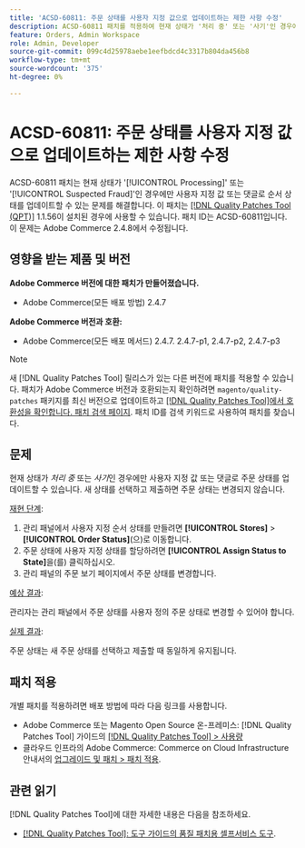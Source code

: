 ```yaml
---
title: 'ACSD-60811: 주문 상태를 사용자 지정 값으로 업데이트하는 제한 사항 수정'
description: ACSD-60811 패치를 적용하여 현재 상태가 '처리 중' 또는 '사기'인 경우에만 사용자 지정 값 또는 댓글로 주문 상태를 업데이트할 수 있는 Adobe Commerce 문제를 해결합니다.
feature: Orders, Admin Workspace
role: Admin, Developer
source-git-commit: 099c4d25978aebe1eefbdcd4c3317b804da456b8
workflow-type: tm+mt
source-wordcount: '375'
ht-degree: 0%

---
```



# ACSD-60811: 주문 상태를 사용자 지정 값으로 업데이트하는 제한 사항 수정

ACSD-60811 패치는 현재 상태가 &#39;[!UICONTROL Processing]&#39; 또는 &#39;[!UICONTROL Suspected Fraud]&#39;인 경우에만 사용자 지정 값 또는 댓글로 순서 상태를 업데이트할 수 있는 문제를 해결합니다. 이 패치는 [[!DNL Quality Patches Tool (QPT)]](/help/tools/quality-patches-tool/quality-patches-tool-to-self-serve-quality-patches.md) 1.1.56이 설치된 경우에 사용할 수 있습니다. 패치 ID는 ACSD-60811입니다. 이 문제는 Adobe Commerce 2.4.8에서 수정됩니다.

## 영향을 받는 제품 및 버전

**Adobe Commerce 버전에 대한 패치가 만들어졌습니다.**

* Adobe Commerce(모든 배포 방법) 2.4.7

**Adobe Commerce 버전과 호환:**

* Adobe Commerce(모든 배포 메서드) 2.4.7. 2.4.7-p1, 2.4.7-p2, 2.4.7-p3

>[!NOTE]
>
>새 [!DNL Quality Patches Tool] 릴리스가 있는 다른 버전에 패치를 적용할 수 있습니다. 패치가 Adobe Commerce 버전과 호환되는지 확인하려면 `magento/quality-patches` 패키지를 최신 버전으로 업데이트하고 [[!DNL Quality Patches Tool]에서 호환성을 확인합니다. 패치 검색 페이지](https://experienceleague.adobe.com/tools/commerce-quality-patches/index.html?lang=ko). 패치 ID를 검색 키워드로 사용하여 패치를 찾습니다.

## 문제

현재 상태가 *처리 중* 또는 *사기*&#x200B;인 경우에만 사용자 지정 값 또는 댓글로 주문 상태를 업데이트할 수 있습니다. 새 상태를 선택하고 제출하면 주문 상태는 변경되지 않습니다.

<u>재현 단계</u>:

1. 관리 패널에서 사용자 지정 순서 상태를 만들려면 **[!UICONTROL Stores]** > **[!UICONTROL Order Status]**(으)로 이동합니다.
1. 주문 상태에 사용자 지정 상태를 할당하려면 **[!UICONTROL Assign Status to State]**&#x200B;을(를) 클릭하십시오.
1. 관리 패널의 주문 보기 페이지에서 주문 상태를 변경합니다.

<u>예상 결과</u>:

관리자는 관리 패널에서 주문 상태를 사용자 정의 주문 상태로 변경할 수 있어야 합니다.

<u>실제 결과</u>:

주문 상태는 새 주문 상태를 선택하고 제출할 때 동일하게 유지됩니다.

## 패치 적용

개별 패치를 적용하려면 배포 방법에 따라 다음 링크를 사용합니다.

* Adobe Commerce 또는 Magento Open Source 온-프레미스: [!DNL Quality Patches Tool] 가이드의 [[!DNL Quality Patches Tool] > 사용량](/help/tools/quality-patches-tool/usage.md)
* 클라우드 인프라의 Adobe Commerce: Commerce on Cloud Infrastructure 안내서의 [업그레이드 및 패치 > 패치 적용](https://experienceleague.adobe.com/docs/commerce-cloud-service/user-guide/develop/upgrade/apply-patches.html?lang=ko).

## 관련 읽기

[!DNL Quality Patches Tool]에 대한 자세한 내용은 다음을 참조하세요.

* [[!DNL Quality Patches Tool]: 도구 가이드의 품질 패치용 셀프서비스 도구](/help/tools/quality-patches-tool/quality-patches-tool-to-self-serve-quality-patches.md).

